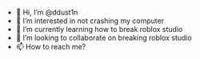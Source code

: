 - 👋 Hi, I’m @ddust1n
- 👀 I’m interested in not crashing my computer
- 🌱 I’m currently learning how to break roblox studio
- 💞️ I’m looking to collaborate on breaking roblox studio
- 📫 How to reach me?
